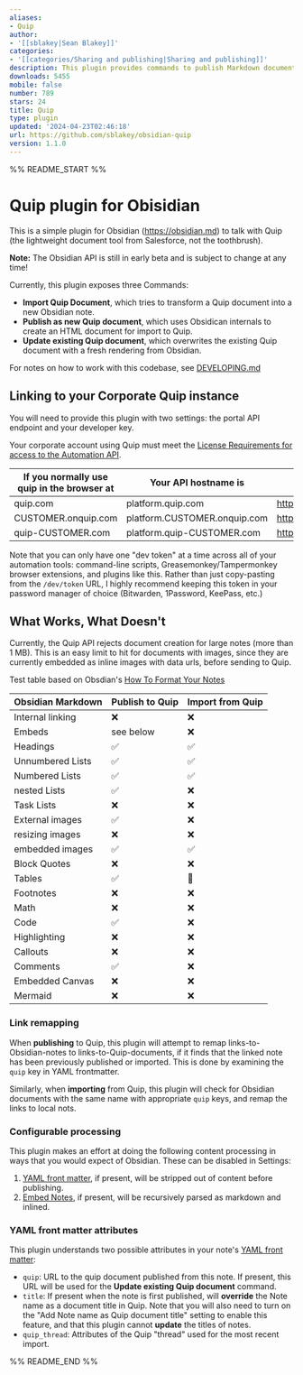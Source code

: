 ```yaml
---
aliases:
- Quip
author:
- '[[sblakey|Sean Blakey]]'
categories:
- '[[categories/Sharing and publishing|Sharing and publishing]]'
description: This plugin provides commands to publish Markdown documents to Quip.com
downloads: 5455
mobile: false
number: 789
stars: 24
title: Quip
type: plugin
updated: '2024-04-23T02:46:18'
url: https://github.com/sblakey/obsidian-quip
version: 1.1.0
---
```


%% README_START %%

# Quip plugin for Obisidian

This is a simple plugin for Obsidian (https://obsidian.md) to talk with Quip (the lightweight document tool from Salesforce, not the toothbrush).

**Note:** The Obsidian API is still in early beta and is subject to change at any time!

Currently, this plugin exposes three Commands:
- **Import Quip Document**, which tries to transform a Quip document into a new Obsidian note.
- **Publish as new Quip document**, which uses Obsidican internals to create an HTML document for import to Quip.
- **Update existing Quip document**, which overwrites the existing Quip document with a fresh rendering from Obsidian.

For notes on how to work with this codebase, see [DEVELOPING.md](./DEVELOPING.md)

## Linking to your Corporate Quip instance

You will need to provide this plugin with two settings: the portal API endpoint and your developer key.

Your corporate account using Quip must meet the [License Requirements for access to the Automation API](https://quip.com/dev/automation/documentation/current#section/License-Requirements).

| If you normally use quip in the browser at | Your API hostname is         | You can get your dev token at         |
| ------------------------------------------ | ---------------------------- | ------------------------------------- |
| quip.com                                   | platform.quip.com            | https://quip.com/dev/token            |
| CUSTOMER.onquip.com                        | platform.CUSTOMER.onquip.com | https://CUSTOMER.onquip.com/dev/token |
| quip-CUSTOMER.com                          | platform.quip-CUSTOMER.com   | https://quip-CUSTOMER.com/dev/token   |


Note that you can only have one "dev token" at a time across all of your automation tools: command-line scripts, Greasemonkey/Tampermonkey browser extensions, and plugins like this. Rather than just copy-pasting from the `/dev/token` URL, I highly recommend keeping this token in your password manager of choice (Bitwarden, 1Password, KeePass, etc.)

## What Works, What Doesn't

Currently, the Quip API rejects document creation for large notes (more than 1 MB). This is an easy limit to hit for documents with images, since they are currently embedded as inline images with data urls, before sending to Quip.

Test table based on Obsdian's [How To Format Your Notes](https://help.obsidian.md/How+to/Format+your+notes)

| Obsidian Markdown | Publish to Quip        | Import from Quip |
| ----------------- | ---------------------- | ---------------- |
| Internal linking  | :x:                    | :x:              |
| Embeds            | see below              | :x:              |
| Headings          | :white_check_mark:     | :white_check_mark: |
| Unnumbered Lists  | :white_check_mark:     | :white_check_mark: |
| Numbered Lists    | :white_check_mark:     | :white_check_mark: |
| nested Lists      | :white_check_mark:     | :x:              |
| Task Lists        | :x:                    | :x:              |
| External images   | :white_check_mark:     | :x:              |
| resizing images   | :x:                    | :x:              |
| embedded images   | :white_check_mark:     | :white_check_mark: |
| Block Quotes      | :x:                    | :x:              |
| Tables            | :white_check_mark:     | :bug:            |
| Footnotes         | :x:                    | :x:              |
| Math              | :x:                    | :x:              |
| Code              | :white_check_mark:     | :x:              |
| Highlighting      | :x:                    | :x:              |
| Callouts          | :x:                    | :x:              |
| Comments          | :white_check_mark:     | :x:              |
| Embedded Canvas   | :x:                    | :x:              |
| Mermaid           | :x:                    | :x:              |

### Link remapping

When **publishing** to Quip, this plugin will attempt to remap links-to-Obsidian-notes to links-to-Quip-documents, if it finds that the linked note has been previously published or imported. This is done by examining the `quip` key in YAML frontmatter.

Similarly, when **importing** from Quip, this plugin will check for Obsidian documents with the same name with appropriate `quip` keys, and remap the links to local nots.

### Configurable processing

This plugin makes an effort at doing the following content processing in ways that you would expect of Obsidian. These can 
be disabled in Settings:

1. [YAML front matter](https://help.obsidian.md/Advanced+topics/YAML+front+matter), if present, will be stripped out of content before publishing.
2. [Embed Notes](https://help.obsidian.md/How+to/Embed+files), if present, will be recursively parsed as markdown and inlined.

### YAML front matter attributes

This plugin understands two possible attributes in your note's [YAML front matter](https://help.obsidian.md/Advanced+topics/YAML+front+matter):

- `quip`: URL to the quip document published from this note. If present, this URL will be used for the **Update existing Quip document** command.
- `title`: If present when the note is first published, will **override** the Note name as a document title in Quip. Note that you will also need to turn on the "Add Note name as Quip document title" setting to enable this feature, and that this plugin cannot **update** the titles of notes.
- `quip_thread`: Attributes of the Quip "thread" used for the most recent import.


%% README_END %%